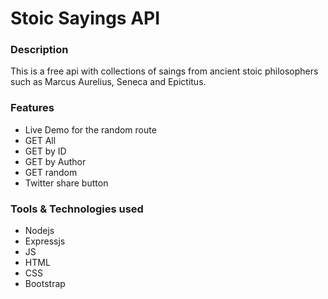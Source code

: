 <h1> Stoic Sayings API</h1>

<h3>Description</h3>

<p>This is a free api with collections of saings from ancient stoic philosophers such as Marcus Aurelius, Seneca and Epictitus.<p>

<h3>Features</h3>
  <ul>
    <li>Live Demo for the random route</li>
    <li>GET All</li>
    <li>GET by ID</li>
    <li>GET by Author</li>
    <li>GET random</li>
    <li>Twitter share button</li>
  </ul>

<h3>Tools & Technologies used</h3>
  <ul>
    <li>Nodejs</li>
    <li>Expressjs</li>
    <li>JS</li>
    <li>HTML</li>
    <li>CSS</li>
    <li>Bootstrap</li>
  </ul>
